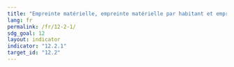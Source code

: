 ```yaml
---
title: "Empreinte matérielle, empreinte matérielle par habitant et empreinte matérielle par unité de PIB"
lang: fr
permalink: /fr/12-2-1/
sdg_goal: 12
layout: indicator
indicator: "12.2.1"
target_id: "12.2"
---
```


